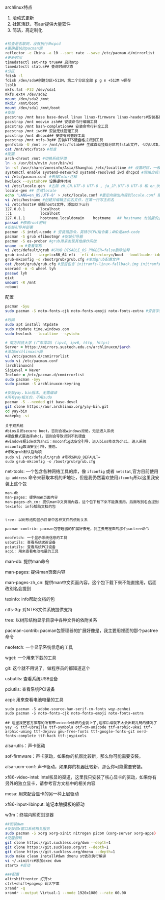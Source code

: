 archlinux特点

1. 滚动式更新
2. 社区活跃，有aur提供大量软件
3. 简洁，高定制化



```	bash

#检查是否联网，没有执行dhcpcd
#更换最快的pacman源
reflector -c China -a 10 --sort rate --save /etc/pacman.d/mirrorlist
#更新时间
timedatectl set-ntp true## 启动ntp
timedatectl status## 查询时间状态
#分区
fdisk -l
fdisk /dev/sda#创建分区+512M，第二个分区全部 p g n +512M w保存
lsblk
mkfs.fat -F32 /dev/sda1
mkfs.ext4 /dev/sda2
mount /dev/sda2 /mnt
mkdir /mnt/boot
mount /dev/sda1 /mnt/boot
#安装
pacstrap /mnt base base-devel linux linux-firmware linux-headers#安装基础包
pacstrap /mnt neovim zsh## 安装命令行编辑工具
pacstrap /mnt bash-completion## 安装命令行补全工具
pacstrap /mnt iwd## 安装无线管理工具
pacstrap /mnt dhcpcd## 安装有线管理工具  
pacstrap /mnt ntfs-3g## 安装NTFS硬盘格式识别工具
genfstab -U /mnt >> /mnt/etc/fstab## 生成自动挂载分区的fstab文件，-U为UUID，-L为卷标
cat /mnt/etc/fstab #检查
#配置
arch-chroot /mnt #切换系统环境
ln -s /usr/bin/nvim /usr/bin/vi
ln -sf /usr/share/zoneinfo/Asia/Shanghai /etc/localtime ## 设置时区，一般使用上海
systemctl enable systemd-networkd systemd-resolved iwd dhcpcd #网络自启动
vi /etc/pacman.conf #去掉Color注释
hwclock --systohc## 设置硬件时间
vi /etc/locale.gen	#去除 zh_CN.UTF-8 UTF-8 , ja_JP.UTF-8 UTF-8 和 en_US.UTF-8 UTF-8 三行文件的注释
locale-gen ## 生成locale
echo 'LANG=en_US.UTF-8' > /etc/locale.conf #重定向输出内容到locale.conf 配置文件中
vi /etc/hostname #创建并编辑主机名文件，在第一行写主机名
vi /etc/hosts# 编辑hosts文件，添加以下三行
127.0.0.1		localhost
::1				localhost
127.0.1.1		hostname.localdomain	hostname   ## hostname 为设置的主机名
passwd #修改root密码
#安装引导并部署
pacman -S intel-ucode # 安装微指令，英特尔CPU指令集；AMD是amd-code
pacman -S grub efibootmgr #安装引导器
pacman -S os-prober #grub用来发现其他操作系统
uname -m #查看架构
vi /etc/default/grub #GRUB_DISABLE_OS_PROBER=false删除注释
grub-install --target=x86_64-efi --efi-directory=/boot --bootloader-id=GRUB #部署grub
grub-mkconfig -o /boot/grub/grub.cfg #生成grub配置文件
cat /boot/grub/grub.cfg #是否包含`initramfs-linux-fallback.img initramfs-linux.img intel-ucode.img vmlinuz-linux`
useradd -m -G wheel lyh
passwd lyh
eixt
umount -R /mnt
reboot
```

配置

```bash
pacman -Syu
sudo pacman -S noto-fonts-cjk noto-fonts-emoji noto-fonts-extra #安装字体
```

```bash
#时间
sudo apt install ntpdate
sudo ntpdate time.windows.com
sudo hwclock --localtime --systohc
```



```zsh
# 南方科技大学 (广东深圳) (ipv4, ipv6, http, https)
Server = https://mirrors.sustech.edu.cn/archlinuxcn/$arch
#添加archlinuxcn源
vi /etc/pacman.d/cnmirrorlist
sudo vi /etc/pacman.conf
[archlinuxcn]
SigLevel = Never
Include = /etc/pacman.d/cnmirrorlist
sudo pacman -Syy
sudo pacman -S archlinuxcn-keyring
```

```zsh
#安装yay，bin版本，无需编译
#所有yay相关的，不用sudo
pacman -S --needed git base-devel
git clone https://aur.archlinux.org/yay-bin.git
cd yay-bin
makepkg -si
```


```
关于双系统
#bios关闭secure boot，否则会被windows拒绝，无法进入系统
#硬盘模式要选择ahci，否则会导致识别不到硬盘
#windows把ide改为ahci：msconfig选安全引导，进入bios修改为chci，进入系统msconfig取消安全引导，重启。
#修改grub默认启动项
sudo vi /etc/default/grub #修改GRUB_DEFAULT=
sudo grub-mkconfig -o /boot/grub/grub.cfg
```

net-tools: 一个包含各种网络工具的库，像 `ifconfig` 或者 `netstat`,官方目前使用`ip address` 命令来获取本机的IP地址，但是我仍然喜欢使用`ifconfg`所以这里我安装上这个包

```bash
man-db
man-pages: 提供man页面内容
man-pages-zh_cn: 提供man中文页面內容，这个包下载下來不能直接用，后面改別名会提到
texinfo: info帮助文档的包


tree: 以树形结构显示目录中各种文件的依附关系

pacman-contrib: pacman包管理器的扩展好像是，我主要用裡面的那个pactree命令

neofetch: 一个显示系统信息的工具
usbutils: 查看系统USB设备
pciutils: 查看系统PCI设备
acpi: 用來查看电池电量的工具
```



man-db: 提供man命令

man-pages: 提供man页面内容

man-pages-zh_cn: 提供man中文页面內容，这个包下载下來不能直接用，后面改別名会提到

texinfo: info帮助文档的包

ntfs-3g: 对NTFS文件系統提供支持

tree: 以树形结构显示目录中各种文件的依附关系

pacman-contrib: pacman包管理器的扩展好像是，我主要用裡面的那个pactree命令

neofetch: 一个显示系统信息的工具

wget: 一个用來下载的工具

git: 这个就不用说了，做程序员的都知道这个

usbutils: 查看系统USB设备

pciutils: 查看系统PCI设备

acpi: 用來查看电池电量的工具

```shell
sudo pacman -S adobe-source-han-serif-cn-fonts wqy-zenhei
sudo pacman -S noto-fonts-cjk noto-fonts-emoji noto-fonts-extra

## 这里我把官方推荐的所有带unicode标识的全装上了,这样后续就不太会出现乱码的情况了
yay -S ttf-ubraille ttf-symbola otf-cm-unicode ttf-arphic-ukai ttf-arphic-uming ttf-dejavu gnu-free-fonts ttf-google-fonts-git nerd-fonts-complete ttf-hack ttf-joypixels
```

alsa-utils：声卡驱动

sof-firmware：声卡驱动，如果你的机器比较新，那么你可能需要安裝。

alsa-ucm-conf: 声卡驱动，如果你的机器比较新，那么你可能需要安裝。

xf86-video-intel: Intel核显的渠道，这里我只安装了核心显卡的驱动，如果你有另外的独立显卡，请参考官方文档中的相关内容

mesa: 用來配合显卡的另一种上层驱动

xf86-input-libinput: 笔记本触摸板的驱动



w3m：终端内网页浏览器



```bash
##安装dwm
#安装相x窗口系统相关服务
sudo pacman -S xorg xorg-xinit nitrogen picom（xorg-server xorg-apps)
#克隆源码
git clone https://git.suckless.org/dwm --depth=1
git clone https://git.suckless.org/st --depth=1
git clone https://git.suckless.org/dmenu --depth=1
sudo make clean install#dwm dmenu st依次执行编译
vi ~/.xinitrc#添加exec dwm
startx #启动

###配置
alt+shift+enter 打开st
ctrl+shift+pageup 调大字体
xrandr -q
xrandr --output Virtual-1 --mode 1920x1080 --rate 60.00
```

